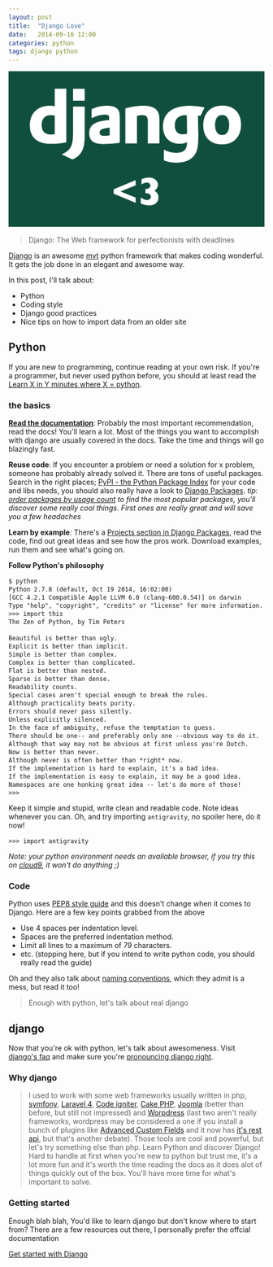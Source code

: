 ```yaml
---
layout: post
title:  "Django Love"
date:   2014-09-16 12:00
categories: python
tags: django python
---
```


![django-love](/images/django-love.jpg)

> Django: The Web framework for perfectionists with deadlines

<!-- more -->

[Django](https://djangoproject.com) is an awesome [mvt](https://docs.djangoproject.com/en/dev/faq/general/#django-appears-to-be-a-mvc-framework-but-you-call-the-controller-the-view-and-the-view-the-template-how-come-you-don-t-use-the-standard-names) python framework that makes coding wonderful. It gets the job done in an elegant and awesome way.

In this post, I'll talk about:

* Python
* Coding style
* Django <span class="label label-info">good practices</span>
* Nice tips on how to import data from an older site

## Python

If you are new to programming, continue reading at your own risk. If you're a programmer, but never used python before, you should at least read the [Learn X in Y minutes where X = python](http://learnxinyminutes.com/docs/python/).

### the basics

**[Read the documentation](https://docs.djangoproject.com/en/dev/)**: Probably the most important recommendation, read the docs! You'll learn a lot. Most of the things you want to accomplish with django are usually covered in the docs. Take the time and things will go blazingly fast.

**Reuse code**: If you encounter a problem or need a solution for x problem, someone has probably already solved it. There are tons of useful packages. Search in the right places; [PyPI - the Python Package Index](https://pypi.python.org/pypi) for your code and libs needs, you should also really have a look to [Django Packages](https://www.djangopackages.com/). *tip: [order packages by usage count](https://www.djangopackages.com/categories/apps/?sort=usage_count) to find the most popular packages, you'll discover some really cool things. First ones are really great and will save you a few headaches*

**Learn by example**: There's a [Projects section in Django Packages](https://www.djangopackages.com/categories/projects/?sort=usage_count), read the code, find out great ideas and see how the pros work. Download examples, run them and see what's going on.

**Follow Python's philosophy**

    $ python
    Python 2.7.8 (default, Oct 19 2014, 16:02:00)
    [GCC 4.2.1 Compatible Apple LLVM 6.0 (clang-600.0.54)] on darwin
    Type "help", "copyright", "credits" or "license" for more information.
    >>> import this
    The Zen of Python, by Tim Peters

    Beautiful is better than ugly.
    Explicit is better than implicit.
    Simple is better than complex.
    Complex is better than complicated.
    Flat is better than nested.
    Sparse is better than dense.
    Readability counts.
    Special cases aren't special enough to break the rules.
    Although practicality beats purity.
    Errors should never pass silently.
    Unless explicitly silenced.
    In the face of ambiguity, refuse the temptation to guess.
    There should be one-- and preferably only one --obvious way to do it.
    Although that way may not be obvious at first unless you're Dutch.
    Now is better than never.
    Although never is often better than *right* now.
    If the implementation is hard to explain, it's a bad idea.
    If the implementation is easy to explain, it may be a good idea.
    Namespaces are one honking great idea -- let's do more of those!
    >>>

Keep it simple and stupid, write clean and readable code. Note ideas whenever you can. Oh, and try importing `antigravity`, no spoiler here, do it now!

    >>> import antigravity

_Note: your python environment needs an available browser, if you try this on [cloud9](https://c9.io/), it won't do anything ;)_

### Code

Python uses [PEP8 style guide](https://www.python.org/dev/peps/pep-0008/) and this doesn't change when it comes to Django.
Here are a few key points grabbed from the above
* Use 4 spaces per indentation level.
* Spaces are the preferred indentation method.
* Limit all lines to a maximum of 79 characters.
* etc. (stopping here, but if you intend to write python code, you should really read the guide)

Oh and they also talk about [naming conventions](https://www.python.org/dev/peps/pep-0008/#naming-conventions), which they admit is a mess, but read it too!

> Enough with python, let's talk about real django

## django

Now that you're ok with python, let's talk about awesomeness. Visit [django's faq](https://docs.djangoproject.com/en/dev/faq/) and make sure you're [pronouncing django right](http://red-bean.com/~adrian/django_pronunciation.mp3).

### Why django

> I used to work with some web frameworks usually written in php, [symfony](http://symfony.com/), [Laravel 4](http://laravel.com/), [Code igniter](http://www.codeigniter.com/), [Cake PHP](http://cakephp.org/), [Joomla](http://www.joomla.org/) (better than before, but still not impressed) and [Worpdress](https://wordpress.org/) (last two aren't really frameworks, wordpress may be considered a one if you install a bunch of plugins like [Advanced Custom Fields](https://wordpress.org/plugins/advanced-custom-fields/) and it now has [it's rest api](https://wordpress.org/plugins/json-rest-api/), but that's another debate). Those tools are cool and powerful, but let's try something else than php. Learn Python and discover Django! Hard to handle at first when you're new to python but trust me, it's a lot more fun and it's worth the time reading the docs as it does alot of things quickly out of the box. You'll have more time for what's important to solve.

### Getting started

Enough blah blah, You'd like to learn django but don't know where to start from? There are a few resources out there, I personally prefer the offcial documentation

<a class="btn primary-btn btn-lg" href="" title="Get started with Django">Get started with Django</a>
